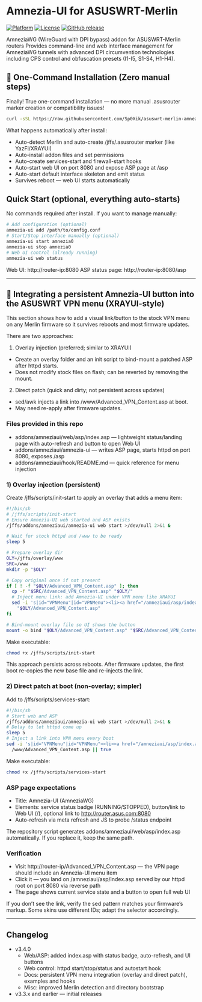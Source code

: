# Amnezia-UI for ASUSWRT-Merlin
[![Platform](https://img.shields.io/badge/platform-ASUSWRT--Merlin-blue.svg)](https://www.asuswrt-merlin.net/)
[![License](https://img.shields.io/badge/license-MIT-green.svg)](LICENSE)
[![GitHub release](https://img.shields.io/github/release/Sp0Xik/asuswrt-merlin-amnezia-ui.svg)](https://github.com/Sp0Xik/asuswrt-merlin-amnezia-ui/releases)

AmneziaWG (WireGuard with DPI bypass) addon for ASUSWRT-Merlin routers
Provides command-line and web interface management for AmneziaWG tunnels with advanced DPI circumvention technologies including CPS control and obfuscation presets (I1-I5, S1-S4, H1-H4).

## 🚀 One-Command Installation (Zero manual steps)
Finally! True one-command installation — no more manual .asusrouter marker creation or compatibility issues!
```bash
curl -sSL https://raw.githubusercontent.com/Sp0Xik/asuswrt-merlin-amnezia-ui/main/install.sh | sh
```
What happens automatically after install:
- Auto-detect Merlin and auto-create /jffs/.asusrouter marker (like YazFi/XRAYUI)
- Auto-install addon files and set permissions
- Auto-create services-start and firewall-start hooks
- Auto-start web UI on port 8080 and expose ASP page at /asp
- Auto-start default interface skeleton and emit status
- Survives reboot — web UI starts automatically

## Quick Start (optional, everything auto-starts)
No commands required after install. If you want to manage manually:
```sh
# Add configuration (optional)
amnezia-ui add /path/to/config.conf
# Start/Stop interface manually (optional)
amnezia-ui start amnezia0
amnezia-ui stop amnezia0
# Web UI control (already running)
amnezia-ui web status
```
Web UI: http://router-ip:8080
ASP status page: http://router-ip:8080/asp

---

## 🧩 Integrating a persistent Amnezia-UI button into the ASUSWRT VPN menu (XRAYUI-style)
This section shows how to add a visual link/button to the stock VPN menu on any Merlin firmware so it survives reboots and most firmware updates.

There are two approaches:

1) Overlay injection (preferred; similar to XRAYUI)
- Create an overlay folder and an init script to bind-mount a patched ASP after httpd starts.
- Does not modify stock files on flash; can be reverted by removing the mount.

2) Direct patch (quick and dirty; not persistent across updates)
- sed/awk injects a link into /www/Advanced_VPN_Content.asp at boot.
- May need re-apply after firmware updates.

### Files provided in this repo
- addons/amneziaui/web/asp/index.asp — lightweight status/landing page with auto-refresh and button to open Web UI
- addons/amneziaui/amnezia-ui — writes ASP page, starts httpd on port 8080, exposes /asp
- addons/amneziaui/hook/README.md — quick reference for menu injection

### 1) Overlay injection (persistent)
Create /jffs/scripts/init-start to apply an overlay that adds a menu item:
```sh
#!/bin/sh
# /jffs/scripts/init-start
# Ensure Amnezia-UI web started and ASP exists
/jffs/addons/amneziaui/amnezia-ui web start >/dev/null 2>&1 &

# Wait for stock httpd and /www to be ready
sleep 5

# Prepare overlay dir
OLY=/jffs/overlay/www
SRC=/www
mkdir -p "$OLY"

# Copy original once if not present
if [ ! -f "$OLY/Advanced_VPN_Content.asp" ]; then
  cp -f "$SRC/Advanced_VPN_Content.asp" "$OLY/"
  # Inject menu link: add Amnezia-UI under VPN menu like XRAYUI
  sed -i 's|id="VPNMenu"|id="VPNMenu"><li><a href="/amneziaui/asp/index.asp">Amnezia-UI</a></li>|' \
    "$OLY/Advanced_VPN_Content.asp"
fi

# Bind-mount overlay file so UI shows the button
mount -o bind "$OLY/Advanced_VPN_Content.asp" "$SRC/Advanced_VPN_Content.asp"
```
Make executable:
```sh
chmod +x /jffs/scripts/init-start
```
This approach persists across reboots. After firmware updates, the first boot re-copies the new base file and re-injects the link.

### 2) Direct patch at boot (non-overlay; simpler)
Add to /jffs/scripts/services-start:
```sh
#!/bin/sh
# Start web and ASP
/jffs/addons/amneziaui/amnezia-ui web start >/dev/null 2>&1 &
# Delay to let httpd come up
sleep 5
# Inject a link into VPN menu every boot
sed -i 's|id="VPNMenu"|id="VPNMenu"><li><a href="/amneziaui/asp/index.asp">Amnezia-UI</a></li>|' \
  /www/Advanced_VPN_Content.asp || true
```
Make executable:
```sh
chmod +x /jffs/scripts/services-start
```

### ASP page expectations
- Title: Amnezia-UI (AmneziaWG)
- Elements: service status badge (RUNNING/STOPPED), button/link to Web UI (/), optional link to http://router.asus.com:8080
- Auto-refresh via meta refresh and JS to probe /status endpoint

The repository script generates addons/amneziaui/web/asp/index.asp automatically. If you replace it, keep the same path.

### Verification
- Visit http://router-ip/Advanced_VPN_Content.asp — the VPN page should include an Amnezia-UI menu item
- Click it — you land on /amneziaui/asp/index.asp served by our httpd root on port 8080 via reverse path
- The page shows current service state and a button to open full web UI

If you don’t see the link, verify the sed pattern matches your firmware’s markup. Some skins use different IDs; adapt the selector accordingly.

---

## Changelog
- v3.4.0
  - Web/ASP: added index.asp with status badge, auto-refresh, and UI buttons
  - Web control: httpd start/stop/status and autostart hook
  - Docs: persistent VPN menu integration (overlay and direct patch), examples and hooks
  - Misc: improved Merlin detection and directory bootstrap
- v3.3.x and earlier — initial releases
